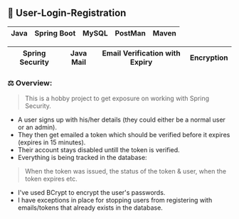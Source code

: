 ## 🚥 User-Login-Registration

|Java|Spring Boot|MySQL|PostMan|Maven|
|---|---|---|---|---|

|Spring Security|Java Mail|Email Verification with Expiry|Encryption|
|---|---|---|---|

### ⚖️ Overview:

> This is a hobby project to get exposure on working with Spring Security.
- A user signs up with his/her details (they could either be a normal user or an admin).
- They then get emailed a token which should be verified before it expires (expires in 15 minutes).
- Their account stays disabled untill the token is verified.
- Everything is being tracked in the database:
> When the token was issued, the status of the token & user, when the token expires etc.

- I've used BCrypt to encrypt the user's passwords.
- I have exceptions in place for stopping users from registering with emails/tokens that already exists in the database.
